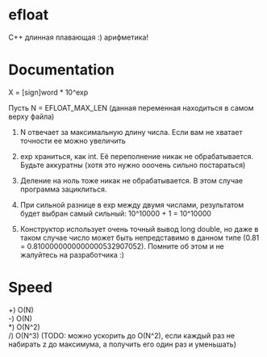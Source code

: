 # efloat
 C++ длинная плавающая :) арифметика!
#

# Documentation

X = [sign]word * 10^exp

Пусть N = EFLOAT_MAX_LEN (данная переменная находиться в самом верху файла)

1) N отвечает за максимальную длину числа. Если вам не хватает точности ее можно увеличить

2) exp храниться, как int. Её переполнение никак не обрабатывается. Будьте аккуратны (хотя это нужно ооочень сильно постараться)

3) Деление на ноль тоже никак не обрабатывается. В этом случае программа зациклиться.

4) При сильной разнице в exp между двумя числами, результатом будет выбран самый сильный: 10^10000 + 1 = 10^10000

5) Конструктор использует очень точный вывод long double, но даже в таком случае число может быть непредставимо в данном типе (0.81 = 0.8100000000000000532907052). Помните об этом и не жалуйтесь на разработчика :)

# Speed

+) O(N)  
-) O(N)  
*) O(N^2)  
/) O(N^3) (TODO: можно ускорить до O(N^2), если каждый раз не набирать z до максимума, а получить его один раз и уменьшать)
